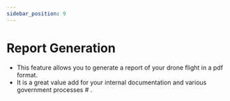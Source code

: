 ```yaml
---
sidebar_position: 9
---
```


# Report Generation 

- This feature allows you to generate a report of your drone flight in a pdf format. 
- It is a great value add for your internal documentation and various government processes # . 